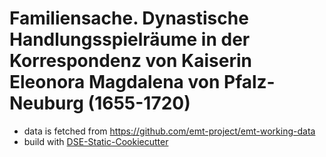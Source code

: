 # Familiensache. Dynastische Handlungsspielräume in der Korrespondenz von Kaiserin Eleonora Magdalena von Pfalz-Neuburg (1655-1720)



* data is fetched from https://github.com/emt-project/emt-working-data
* build with [DSE-Static-Cookiecutter](https://github.com/acdh-oeaw/dse-static-cookiecutter)
